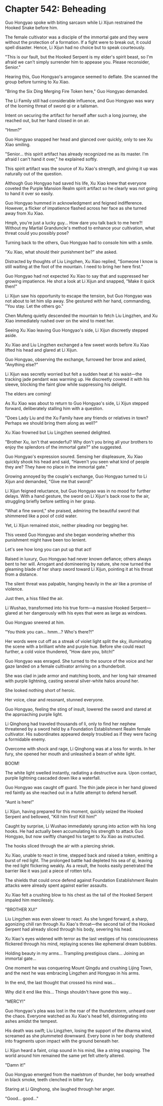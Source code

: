 # Chapter 542: Beheading

Guo Hongyao spoke with biting sarcasm while Li Xijun restrained the Hooked Snake before him.

The female cultivator was a disciple of the immortal gate and they were without the protection of a formation. If a fight were to break out, it could spell disaster. Hence, Li Xijun had no choice but to speak courteously.

"This is our fault, but the Hooked Serpent is my elder's spirit beast, so I'm afraid we can't simply surrender him to appease you. Please reconsider, Senior."

Hearing this, Guo Hongyao's arrogance seemed to deflate. She scanned the group before turning to Xu Xiao.

"Bring the Six Ding Merging Fire Token here," Guo Hongyao demanded.

The Li Family still had considerable influence, and Guo Hongyao was wary of the looming threat of sword qi or a talisman.

Intent on securing the artifact for herself after such a long journey, she reached out, but her hand closed in on air.

"Hmm?"

Guo Hongyao snapped her head and glanced over quickly, only to see Xu Xiao smiling.

"Senior... this spirit artifact has already recognized me as its master. I'm afraid I can't hand it over," he explained softly.

This spirit artifact was the source of Xu Xiao's strength, and giving it up was naturally out of the question.

Although Guo Hongyao had saved his life, Xu Xiao knew that everyone coveted the Purple Mansion Realm spirit artifact so he clearly was not going to hand it over so easily.

Guo Hongyao hummed in acknowledgment and feigned indifference. However, a flicker of impatience flashed across her face as she turned away from Xu Xiao.

Hmph, you're just a lucky guy... How dare you talk back to me here?! Without my Martial Granduncle's method to enhance your cultivation, what threat could you possibly pose?

Turning back to the others, Guo Hongyao had to console him with a smile.

"Xu Xiao, what should their punishment be?" she asked.

Distracted by thoughts of Liu Lingzhen, Xu Xiao replied, "Someone I know is still waiting at the foot of the mountain. I need to bring her here first."

Guo Hongyao had not expected Xu Xiao to say that and suppressed her growing impatience. He shot a look at Li Xijun and snapped, "Make it quick then!"

Li Xijun saw his opportunity to escape the tension, but Guo Hongyao was not about to let him slip away. She gestured with her hand, commanding, "You stay. Let the others go."

Chen Mufeng quietly descended the mountain to fetch Liu Lingzhen, and Xu Xiao immediately rushed over on the wind to meet her.

Seeing Xu Xiao leaving Guo Hongyao's side, Li Xijun discreetly stepped aside.

Xu Xiao and Liu Lingzhen exchanged a few sweet words before Xu Xiao lifted his head and glared at Li Xijun.

Guo Hongyao, observing the exchange, furrowed her brow and asked, "Anything else?"

Li Xijun was secretly worried but felt a sudden heat at his waist—the tracking jade pendant was warming up. He discreetly covered it with his sleeve, blocking the faint glow while suppressing his delight.

The elders are coming!

As Xu Xiao was about to return to Guo Hongyao's side, Li Xijun stepped forward, deliberately stalling him with a question.

"Does Lady Liu and the Xu Family have any friends or relatives in town? Perhaps we should bring them along as well?"

Xu Xiao frowned but Liu Lingzhen seemed delighted.

"Brother Xu, isn't that wonderful? Why don't you bring all your brothers to enjoy the splendors of the immortal gate?" she suggested.

Guo Hongyao's expression soured. Sensing her displeasure, Xu Xiao quickly shook his head and said, "Haven't you seen what kind of people they are? They have no place in the immortal gate."

Growing annoyed by the couple's exchange, Guo Hongyao turned to Li Xijun and demanded, "Give me that sword!"

Li Xijun feigned reluctance, but Guo Hongyao was in no mood for further delays. With a hand gesture, the sword on Li Xijun's back rose to the air, struggling briefly before settling in her grasp.

"What a fine sword," she praised, admiring the beautiful sword that shimmered like a pool of cold water.

Yet, Li Xijun remained stoic, neither pleading nor begging her.

This vexed Guo Hongyao and she began wondering whether this punishment might have been too lenient.

Let's see how long you can put up that act!

Raised in luxury, Guo Hongyao had never known defiance; others always bent to her will. Arrogant and domineering by nature, she now turned the gleaming blade of her sharp sword toward Li Xijun, pointing it at his throat from a distance.

The silent threat was palpable, hanging heavily in the air like a promise of violence.

Just then, a hiss filled the air.

Li Wushao, transformed into his true form—a massive Hooked Serpent—glared at her dangerously with his eyes that were as large as windows.

Guo Hongyao sneered at him.

"You think you can... hmm...? Who's there?!"

Her words were cut off as a streak of violet light split the sky, illuminating the scene with a brilliant white and purple hue. Before she could react further, a cold voice thundered, "How dare you, bitch!"

Guo Hongyao was enraged. She turned to the source of the voice and her gaze landed on a female cultivator arriving on a thunderbolt.

She was clad in jade armor and matching boots, and her long hair streamed with purple lightning, casting several silver-white halos around her.

She looked nothing short of heroic.

Her voice, clear and resonant, stunned everyone.

Guo Hongyao, feeling the sting of insult, lowered the sword and stared at the approaching purple light.

Li Qinghong had traveled thousands of li, only to find her nephew threatened by a sword held by a Foundation Establishment Realm female cultivator. His subordinates appeared deeply troubled as if they were facing a formidable enemy.

Overcome with shock and rage, Li Qinghong was at a loss for words. In her fury, she opened her mouth and unleashed a beam of white light.

BOOM!

The white light swelled instantly, radiating a destructive aura. Upon contact, purple lightning cascaded down like a waterfall.

Guo Hongyao was caught off guard. The thin jade piece in her hand glowed red faintly as she reached out in a futile attempt to defend herself.

"Aunt is here!"

Li Xijun, having prepared for this moment, quickly seized the Hooked Serpent and bellowed, "Kill him first! Kill him!"

Caught by surprise, Li Wushao immediately sprung into action with his long hooks. He had actually been accumulating his strength to attack Guo Hongyao, but now swiftly changed his target to Xu Xiao as instructed.

The hooks sliced through the air with a piercing shriek.

Xu Xiao, unable to react in time, stepped back and raised a token, emitting a burst of red light. The prolonged battle had depleted his sea of qi, leaving the red light flickering weakly. As a result, the hooks easily penetrated the barrier like it was just a piece of rotten tofu.

The shields that could once defend against Foundation Establishment Realm attacks were already spent against earlier assaults.

Xu Xiao felt a crushing blow to his chest as the tail of the Hooked Serpent impaled him mercilessly.

"BROTHER XU!"

Liu Lingzhen was even slower to react. As she lunged forward, a sharp, agonizing chill ran through Xu Xiao's throat—the second tail of the Hooked Serpent had already sliced through his body, severing his head.

Xu Xiao's eyes widened with terror as the last vestiges of his consciousness flickered through his mind, replaying scenes like ephemeral dream bubbles.

Holding beauty in my arms... Trampling prestigious clans... Joining an immortal gate...

One moment he was conquering Mount Qingdu and crushing Lijing Town, and the next he was embracing Lingzhen and Hongyao in his arms.

In the end, the last thought that crossed his mind was...

Why did it end like this... Things shouldn't have gone this way...

"MERCY!"

Guo Hongyao's plea was lost in the roar of the thunderstorm, unheard over the chaos. Everyone watched as Xu Xiao's head fell, disintegrating into ashes amidst the tempest.

His death was swift; Liu Lingzhen, losing the support of the dharma wind, screamed as she plummeted downward. Every bone in her body shattered into fragments upon impact with the ground beneath her.

Li Xijun heard a faint, crisp sound in his mind, like a string snapping. The world around him remained the same yet felt utterly altered.

"Damn it!"

Guo Hongyao emerged from the maelstrom of thunder, her body wreathed in black smoke, teeth clenched in bitter fury.

Staring at Li Qinghong, she laughed through her anger.

"Good... good..."
